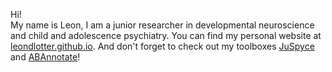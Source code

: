 Hi!  
My name is Leon, I am a junior researcher in developmental neuroscience and child and adolescence psychiatry. You can find my personal website at [leondlotter.github.io](https://leondlotter.github.io). 
And don't forget to check out my toolboxes [JuSpyce](https://github.com/LeonDLotter/juspyce) and  [ABAnnotate](https://github.com/LeonDLotter/abannotate)!

